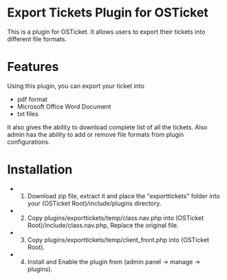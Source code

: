 # Export Tickets Plugin for OSTicket

This is a plugin for OSTicket. It allows users to export their tickets into different file formats.

# Features

Using this plugin, you can export your ticket into 
* pdf format
* Microsoft Office Word Document
* txt files

It also gives the ability to download complete list of all the tickets. Also admin has the ability to add or remove file formats from plugin configurations.

# Installation
* 1) Download zip file, extract it and place the "exporttickets" folder into your (OSTicket Root)/include/plugins directory.
* 2) Copy plugins/exporttickets/temp/class.nav.php into (OSTicket Root)/include/class.nav.php, Replace the original file.
* 3) Copy plugins/exporttickets/temp/client_front.php into (OSTicket Root).
* 4) Install and Enable the plugin from (admin panel -> manage -> plugins).

